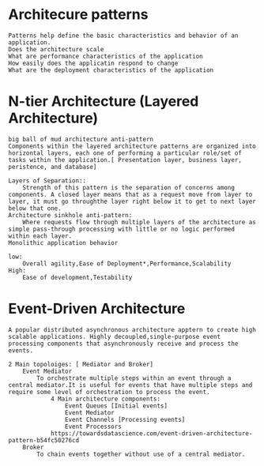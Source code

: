 # Architecure patterns 
	Patterns help define the basic characteristics and behavior of an application.
	Does the architecture scale
	What are performance characteristics of the application
	How easily does the applicatin respond to change
	What are the deployment characteristics of the application

# N-tier Architecture (Layered Architecture)
	big ball of mud architecture anti-pattern
	Components within the layered architecture patterns are organized into horizontal layers, each one of performing a particular role/set of tasks within the application.[ Presentation layer, business layer, peristence, and database]

	Layers of Separation::
		Strength of this pattern is the separation of concerns among components. A closed layer means that as a request move from layer to layer, it must go throughthe layer right below it to get to next layer below that one. 
	Architecture sinkhole anti-pattern:
		Where requests flow through multiple layers of the architecture as simple pass-through processing with little or no logic performed within each layer.
	Monolithic application behavior

	low:
	 	Overall agility,Ease of Deployment*,Performance,Scalability
	High:
		Ease of development,Testability

# Event-Driven Architecture
	A popular distributed asynchronous architecture apptern to create high scalable applications. Highly decoupled,single-purpose event processing components that asynchronously receive and process the events.

	2 Main topoloiges: [ Mediator and Broker]
		Event Mediator
			To orchestrate multiple steps within an event through a central mediator.It is useful for events that have multiple steps and require some level of orchestration to process the event.
				4 Main architecture components:
					Event Queues [Initial events]
					Event Mediator
					Event Channels [Processing events]
					Event Processors
				https://towardsdatascience.com/event-driven-architecture-pattern-b54fc50276cd
		Broker
		    To chain events together without use of a central mediator.





# 